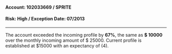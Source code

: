 #### Account: 102033669 / SPRITE
#### Risk: High / Exception Date: 07/2013

------------------------------



The account exceeded the incoming profile by __67%__,
the same as __$ 10000__ over the monthly incoming amount of $ 25000.
Current profile is established at $15000 with an expectancy of (4).



